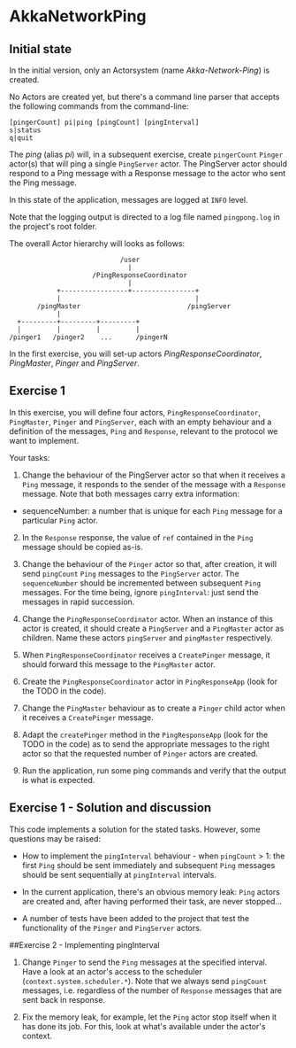 # AkkaNetworkPing

## Initial state
In the initial version, only an Actorsystem (name *Akka-Network-Ping*) is created.

No Actors are created yet, but there's a command line parser that accepts the following commands from the command-line:

	[pingerCount] pi|ping [pingCount] [pingInterval]
	s|status
	q|quit

The *ping* (alias *pi*) will, in a subsequent exercise, create ```pingerCount``` ```Pinger``` actor(s) that will ping a single ```PingServer``` actor. The PingServer actor should respond to a Ping message with a Response message to the actor who sent the Ping message.

In this state of the application, messages are logged at ```INFO``` level.

Note that the logging output is directed to a log file named ```pingpong.log``` in the project's root folder.

The overall Actor hierarchy will looks as follows:


	                            /user
	                              |
	                     /PingResponseCoordinator
	                              |
	            +-----------------+----------------+
	            |                                  |
	       /pingMaster                           /pingServer
	            |
	  +---------+---------+---------+
	  |         |         |         |
	/pinger1   /pinger2    ...      /pingerN
	

In the first exercise, you will set-up actors *PingResponseCoordinator*, *PingMaster*, *Pinger* and *PingServer*.

## Exercise 1

In this exercise, you will define four actors, ```PingResponseCoordinator```, ```PingMaster```, ```Pinger``` and ```PingServer```, each with an empty behaviour and a definition of the messages, ```Ping``` and ```Response```, relevant to the protocol we want to implement.

Your tasks:

1. Change the behaviour of the PingServer actor so that when it receives a ```Ping``` message, it responds to the sender of the message with a ```Response``` message. Note that both messages carry extra information:
  - sequenceNumber: a number that is unique for each ```Ping``` message for a particular ```Ping``` actor.

2. In the ```Response``` response, the value of ```ref``` contained in the ```Ping``` message should be copied as-is.

3. Change the behaviour of the ```Pinger``` actor so that, after creation, it will send ```pingCount``` ```Ping``` messages to the ```PingServer``` actor. The ```sequenceNumber``` should be incremented between subsequent ```Ping``` messages. For the time being, ignore ```pingInterval```: just send the messages in rapid succession.

4. Change the ```PingResponseCoordinator``` actor. When an instance of this actor is created, it should create a ```PingServer``` and a ```PingMaster``` actor as children. Name these actors ```pingServer``` and ```pingMaster``` respectively.

5. When ```PingResponseCoordinator``` receives a ```CreatePinger``` message, it should forward this message to the ```PingMaster``` actor.

6. Create the ```PingResponseCoordinator``` actor in ```PingResponseApp```  (look for the TODO in the code).

7. Change the ```PingMaster``` behaviour as to create a ```Pinger``` child actor when it receives a ```CreatePinger``` message.

8. Adapt the ```createPinger``` method in the ```PingResponseApp``` (look for the TODO in the code) as to send the appropriate messages to the right actor so that the requested number of ```Pinger``` actors are created.

9. Run the application, run some ping commands and verify that the output is what is expected.

## Exercise 1 - Solution and discussion

This code implements a solution for the stated tasks. However, some questions may be raised:

- How to implement the ```pingInterval``` behaviour - when ```pingCount``` > 1: the first ```Ping``` should be sent immediately and subsequent ```Ping``` messages should be sent sequentially at ```pingInterval``` intervals.

- In the current application, there's an obvious memory leak: ```Ping``` actors are created and, after having performed their task, are never stopped...

- A number of tests have been added to the project that test the functionality of the ```Pinger``` and ```PingServer``` actors.

##Exercise 2 - Implementing pingInterval

1. Change ```Pinger``` to send the ```Ping``` messages at the specified interval. Have a look at an actor's access to the scheduler (```context.system.scheduler.*```). Note that we always send ```pingCount``` messages, i.e. regardless of the number of ```Response``` messages that are sent back in response.

2. Fix the memory leak, for example, let the ```Ping``` actor stop itself when it has done its job. For this, look at what's available under the actor's context.

 

